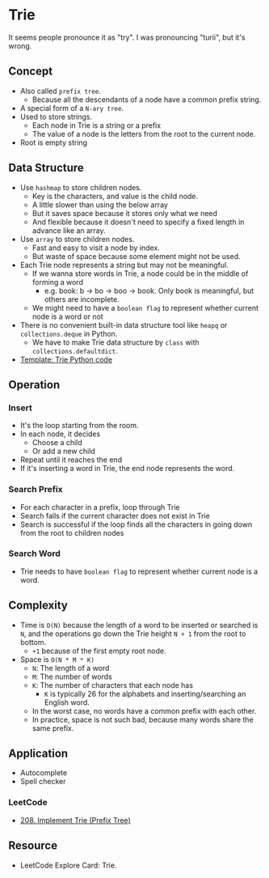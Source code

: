 # Trie

It seems people pronounce it as "try". I was pronouncing "turii", but it's wrong.

## Concept

- Also called `prefix tree`.
  - Because all the descendants of a node have a common prefix string.
- A special form of a `N-ary tree`.
- Used to store strings.
  - Each node in Trie is a string or a prefix
  - The value of a node is the letters from the root to the current node.
- Root is empty string

## Data Structure

- Use `hashmap` to store children nodes.
  - Key is the characters, and value is the child node.
  - A little slower than using the below array
  - But it saves space because it stores only what we need
  - And flexible because it doesn't need to specify a fixed length in advance like an array.
- Use `array` to store children nodes.
  - Fast and easy to visit a node by index.
  - But waste of space because some element might not be used.
- Each Trie node represents a string but may not be meaningful.
  - If we wanna store words in Trie, a node could be in the middle of forming a word
    - e.g. book: b -> bo -> boo -> book. Only book is meaningful, but others are incomplete.
  - We might need to have a `boolean flag` to represent whether current node is a word or not
- There is no convenient built-in data structure tool like `heapq` or `collections.deque` in Python.
  - We have to make Trie data structure by `class` with `collections.defaultdict`.
- [Template: Trie Python code](https://github.com/yukikitayama/leetcode-python/blob/main/algorithm/trie/Trie.py)

## Operation

### Insert

- It's the loop starting from the room.
- In each node, it decides
  - Choose a child
  - Or add a new child
- Repeat until it reaches the end
- If it's inserting a word in Trie, the end node represents the word.

### Search Prefix

- For each character in a prefix, loop through Trie
- Search fails if the current character does not exist in Trie
- Search is successful if the loop finds all the characters in going down from the root to children nodes

### Search Word

- Trie needs to have `boolean flag` to represent whether current node is a word.

## Complexity

- Time is `O(N)` because the length of a word to be inserted or searched is `N`, and the operations go down the Trie 
  height `N + 1` from the root to bottom.
  - `+1` because of the first empty root node.
- Space is `O(N * M * K)`
  - `N`: The length of a word
  - `M`: The number of words
  - `K`: The number of characters that each node has
    - `K` is typically 26 for the alphabets and inserting/searching an English word.
  - In the worst case, no words have a common prefix with each other.
  - In practice, space is not such bad, because many words share the same prefix.

## Application

- Autocomplete
- Spell checker

### LeetCode

- [208. Implement Trie (Prefix Tree)](https://leetcode.com/problems/implement-trie-prefix-tree/)

## Resource

- LeetCode Explore Card: Trie.
